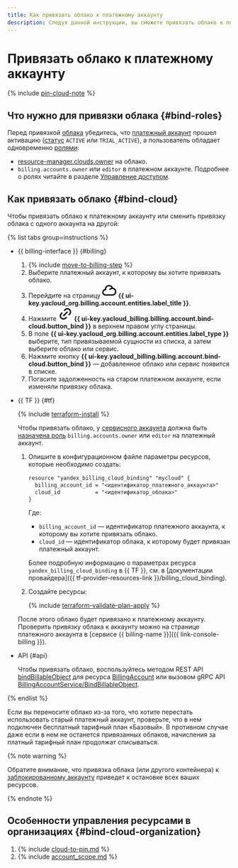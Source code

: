 ```yaml
---
title: Как привязать облако к платежному аккаунту
description: Следуя данной инструкции, вы сможете привязать облако к платежному аккаунту.
---
```


# Привязать облако к платежному аккаунту

{% include [pin-cloud-note](../_includes/pin-cloud-note.md) %}

## Что нужно для привязки облака {#bind-roles}

Перед привязкой [облака](../../resource-manager/concepts/resources-hierarchy.md#cloud) убедитесь, что [платежный аккаунт](../concepts/billing-account.md) прошел активацию ([статус](../concepts/billing-account-statuses.md) `ACTIVE` или `TRIAL_ACTIVE`), а пользователь обладает одновременно [ролями](../../iam/concepts/access-control/roles.md):
* [resource-manager.clouds.owner](../../resource-manager/security/index.md#resource-manager-clouds-owner) на облако.
* `billing.accounts.owner` или `editor` в платежном аккаунте. Подробнее о ролях читайте в разделе [Управление доступом](../security/index.md#roles-list).

## Как привязать облако {#bind-cloud}

Чтобы привязать облако к платежному аккаунту или сменить привязку облака с одного аккаунта на другой:

{% list tabs group=instructions %}

- {{ billing-interface }} {#billing}

  1. {% include [move-to-billing-step](../_includes/move-to-billing-step.md) %}
  1. Выберите платежный аккаунт, к которому вы хотите привязать облако.
  1. Перейдите на страницу ![image](../../_assets/console-icons/cloud.svg) **{{ ui-key.yacloud_org.billing.account.entities.label_title }}**.
  1. Нажмите ![image](../../_assets/console-icons/link.svg) **{{ ui-key.yacloud_billing.billing.account.bind-cloud.button_bind }}** в верхнем правом углу страницы.
  1. В поле **{{ ui-key.yacloud_org.billing.account.entities.label_type }}** выберите, тип привязываемой сущности из списка, а затем выберите облако или сервис.
  1. Нажмите кнопку **{{ ui-key.yacloud_billing.billing.account.bind-cloud.button_bind }}** — добавленное облако или сервис появится в списке.
  1. Погасите задолженность на старом платежном аккаунте, если изменяли привязку облака.

- {{ TF }} {#tf}

  {% include [terraform-install](../../_includes/terraform-install.md) %}

  Чтобы привязать облако, у [сервисного аккаунта](../../iam/concepts/users/service-accounts.md) должна быть [назначена роль](../security/index.md#set-role) `billing.accounts.owner` или `editor` на платежный аккаунт.
  1. Опишите в конфигурационном файле параметры ресурсов, которые необходимо создать:

     ```hcl
     resource "yandex_billing_cloud_binding" "mycloud" {
       billing_account_id = "<идентификатор_платежного_аккаунта>"
       cloud_id           = "<идентификатор_облака>"
     }
     ```

     Где:
     * `billing_account_id` — идентификатор платежного аккаунта, к которому вы хотите привязать облако.
     * `cloud_id` — идентификатор облака, к которому будет привязан платежный аккаунт.

     Более подробную информацию о параметрах ресурса `yandex_billing_cloud_binding` в {{ TF }}, см. в [документации провайдера]({{ tf-provider-resources-link }}/billing_cloud_binding).
  1. Создайте ресурсы:

     {% include [terraform-validate-plan-apply](../../_tutorials/_tutorials_includes/terraform-validate-plan-apply.md) %}

  После этого облако будет привязано к платежному аккаунту. Проверить привязку облака к аккаунту можно на странице платежного аккаунта в [сервисе {{ billing-name }}]({{ link-console-billing }}).

- API {#api}

  Чтобы привязать облако, воспользуйтесь методом REST API [bindBillableObject](../api-ref/BillingAccount/bindBillableObject.md) для ресурса [BillingAccount](../api-ref/BillingAccount/index.md) или вызовом gRPC API [BillingAccountService/BindBillableObject](../api-ref/grpc/BillingAccount/bindBillableObject.md).

{% endlist %}

Если вы переносите облако из-за того, что хотите перестать использовать старый платежный аккаунт, проверьте, что в нем подключен бесплатный тарифный план «Базовый». В противном случае даже если в нем не останется привязанных облаков, начисления за платный тарифный план продолжат списываться.

{% note warning %}

Обратите внимание, что привязка облака (или другого контейнера) к [заблокированному аккаунту](../concepts/billing-account-statuses.md) приведет к остановке всех ваших ресурсов.

{% endnote %}

## Особенности управления ресурсами в организациях {#bind-cloud-organization}

1. {% include [cloud-to-pin.md](../_includes/clouds-to-pin.md) %}
1. {% include [account_scope.md](../_includes/account-scope.md) %}
